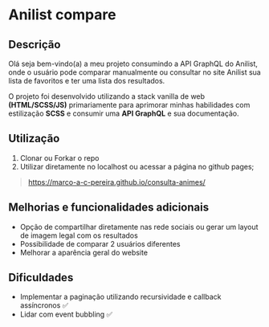# Anilist compare

## Descrição 

Olá seja bem-vindo(a) a meu projeto consumindo a API GraphQL do Anilist, onde o usuário pode comparar manualmente ou consultar no site Anilist sua lista de favoritos e ter uma lista dos resultados.

O projeto foi desenvolvido utilizando a stack vanilla de web **(HTML/SCSS/JS)** primariamente para aprimorar minhas habilidades com estilização **SCSS** e consumir uma **API GraphQL** e sua documentação.

## Utilização 
1. Clonar ou Forkar o repo
2. Utilizar diretamente no localhost ou acessar a página no github pages;

>https://marco-a-c-pereira.github.io/consulta-animes/

## Melhorias e funcionalidades adicionais
 * Opção de compartilhar diretamente nas rede sociais ou gerar um layout de imagem legal com os resultados
 * Possibilidade de comparar 2 usuários diferentes
 * Melhorar a aparência geral do website

## Dificuldades 
* Implementar a paginação utilizando  recursividade e callback assíncronos ✅
* Lidar com event bubbling ✅